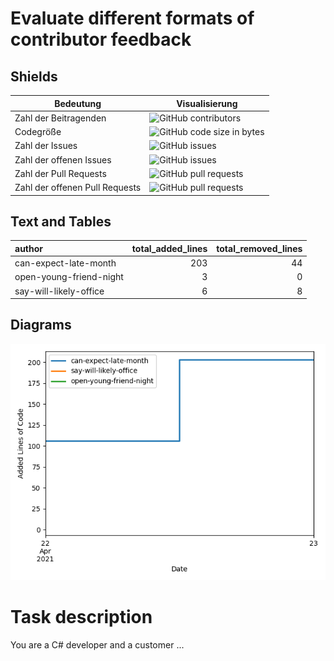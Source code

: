 # Evaluate different formats of contributor feedback

## Shields

| Bedeutung | Visualisierung |
|-----------|----------------|
| Zahl der Beitragenden | ![GitHub contributors](https://img.shields.io/github/contributors/SebastianZug/test_contributor_feedback) |
| Codegröße       | ![GitHub code size in bytes](https://img.shields.io/github/languages/code-size/SebastianZug/test_contributor_feedback) |
| Zahl der Issues | ![GitHub issues](https://img.shields.io/github/issues/SebastianZug/test_contributor_feedback)|
| Zahl der offenen Issues | ![GitHub issues](https://img.shields.io/github/issues-raw/SebastianZug/test_contributor_feedback)|
| Zahl der Pull Requests | ![GitHub pull requests](https://img.shields.io/github/issues-pr/SebastianZug/test_contributor_feedback)|
| Zahl der offenen Pull Requests | ![GitHub pull requests](https://img.shields.io/github/issues-pr-raw/SebastianZug/test_contributor_feedback)|

## Text and Tables
| author                  |   total_added_lines |   total_removed_lines |
|:------------------------|--------------------:|----------------------:|
| can-expect-late-month   |                 203 |                    44 |
| open-young-friend-night |                   3 |                     0 |
| say-will-likely-office  |                   6 |                     8 |
## Diagrams

![Bild](./statistics/AddedlinesOfCode.png)

# Task description

You are a C# developer and a customer ...

